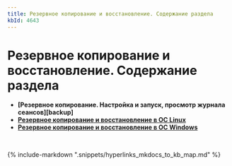 ```yaml
---
title: Резервное копирование и восстановление. Содержание раздела
kbId: 4643
---
```


# Резервное копирование и восстановление. Содержание раздела

- **[Резервное копирование. Настройка и запуск, просмотр журнала сеансов][backup]**
- **[Резервное копирование и восстановление в ОС Linux](https://kb.comindware.ru/category\.php\?id=812)**
- **[Резервное копирование и восстановление в ОС Windows](https://kb.comindware.ru/category\.php\?id=811)**

 

{% include-markdown ".snippets/hyperlinks_mkdocs_to_kb_map.md" %}
